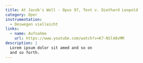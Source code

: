 ```yaml
---
title: At Jacob's Well - Opus 97, Text v. Diethard Leopold
category: Oper
instrumentation:
  - Deswegen vielleicht
links:
  - name: Aufnahme
    url: https://www.youtube.com/watch?v=K7-NSl48vMM
description: |
  Lorem ipsum dolor sit amed and so on
  and so forth.
---
```

